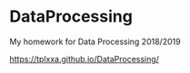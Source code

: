 # DataProcessing
My homework for Data Processing 2018/2019

https://tplxxa.github.io/DataProcessing/
